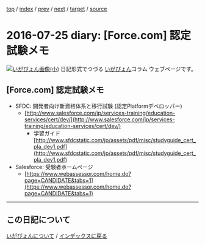 [top](https://igapyon.github.io/diary/) 
 / [index](https://igapyon.github.io/diary/2016/index.html) 
 / [prev](https://igapyon.github.io/diary/2016/ig160724.html) 
 / [next](https://igapyon.github.io/diary/2016/ig160726.html) 
 / [target](https://igapyon.github.io/diary/2016/ig160725.html) 
 / [source](https://github.com/igapyon/diary/blob/gh-pages/2016/ig160725.html.src.md) 

2016-07-25 diary: [Force.com] 認定試験メモ
=====================================================================================================
[![いがぴょん画像(小)](https://igapyon.github.io/diary/images/iga200306s.jpg "いがぴょん")](https://igapyon.github.io/diary/memo/memoigapyon.html) 日記形式でつづる [いがぴょん](https://igapyon.github.io/diary/memo/memoigapyon.html)コラム ウェブページです。

## [Force.com] 認定試験メモ


* SFDC: 開発者向け新資格体系と移行試験 (認定Platformデベロッパー)
  * [http://www.salesforce.com/jp/services-training/education-services/cert/dev/](http://www.salesforce.com/jp/services-training/education-services/cert/dev/)
    * 学習ガイド [http://www.sfdcstatic.com/jp/assets/pdf/misc/studyguide_cert_pla_dev1.pdf](http://www.sfdcstatic.com/jp/assets/pdf/misc/studyguide_cert_pla_dev1.pdf)
* Salesforce: 受験者ホームページ
  * [https://www.webassessor.com/home.do?page=CANDIDATE&tabs=1](https://www.webassessor.com/home.do?page=CANDIDATE&tabs=1)





----------------------------------------------------------------------------------------------------

## この日記について
[いがぴょんについて](https://igapyon.github.io/diary/memo/memoigapyon.html) / [インデックスに戻る](https://igapyon.github.io/diary/idxall.html)
